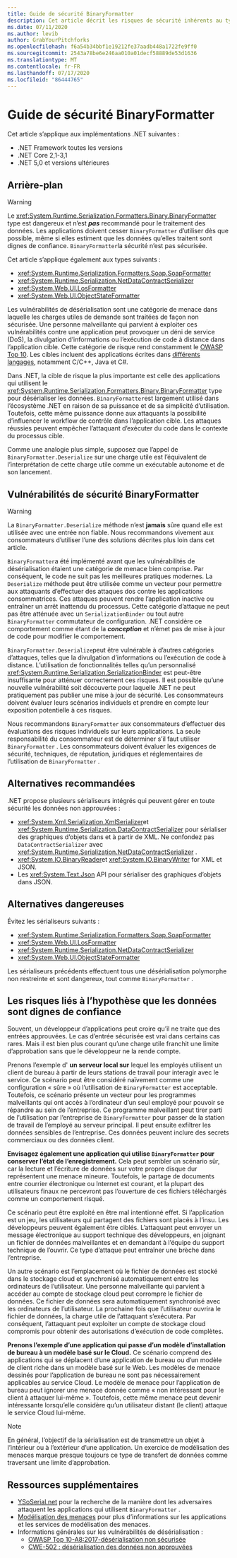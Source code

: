 ```yaml
---
title: Guide de sécurité BinaryFormatter
description: Cet article décrit les risques de sécurité inhérents au type BinaryFormatter et les recommandations pour les différents sérialiseurs à utiliser.
ms.date: 07/11/2020
ms.author: levib
author: GrabYourPitchforks
ms.openlocfilehash: f6a54b34bbf1e19212fe37aadb448a1722fe9ff0
ms.sourcegitcommit: 2543a78be6e246aa010a01decf58889de53d1636
ms.translationtype: MT
ms.contentlocale: fr-FR
ms.lasthandoff: 07/17/2020
ms.locfileid: "86444765"
---
```

# <a name="binaryformatter-security-guide"></a>Guide de sécurité BinaryFormatter

Cet article s’applique aux implémentations .NET suivantes :

* .NET Framework toutes les versions
* .NET Core 2,1-3,1
* .NET 5,0 et versions ultérieures

## <a name="background"></a>Arrière-plan

> [!WARNING]
> Le <xref:System.Runtime.Serialization.Formatters.Binary.BinaryFormatter> type est dangereux et n’est ***pas*** recommandé pour le traitement des données. Les applications doivent cesser `BinaryFormatter` d’utiliser dès que possible, même si elles estiment que les données qu’elles traitent sont dignes de confiance. `BinaryFormatter`la sécurité n’est pas sécurisée.

Cet article s’applique également aux types suivants :

* <xref:System.Runtime.Serialization.Formatters.Soap.SoapFormatter>
* <xref:System.Runtime.Serialization.NetDataContractSerializer>
* <xref:System.Web.UI.LosFormatter>
* <xref:System.Web.UI.ObjectStateFormatter>

Les vulnérabilités de désérialisation sont une catégorie de menace dans laquelle les charges utiles de demande sont traitées de façon non sécurisée. Une personne malveillante qui parvient à exploiter ces vulnérabilités contre une application peut provoquer un déni de service (DoS), la divulgation d’informations ou l’exécution de code à distance dans l’application cible. Cette catégorie de risque rend constamment le [OWASP Top 10](https://owasp.org/www-project-top-ten/). Les cibles incluent des applications écrites dans [différents langages](https://owasp.org/www-community/vulnerabilities/Deserialization_of_untrusted_data), notamment C/C++, Java et C#.

Dans .NET, la cible de risque la plus importante est celle des applications qui utilisent le <xref:System.Runtime.Serialization.Formatters.Binary.BinaryFormatter> type pour désérialiser les données. `BinaryFormatter`est largement utilisé dans l’écosystème .NET en raison de sa puissance et de sa simplicité d’utilisation. Toutefois, cette même puissance donne aux attaquants la possibilité d’influencer le workflow de contrôle dans l’application cible. Les attaques réussies peuvent empêcher l’attaquant d’exécuter du code dans le contexte du processus cible.

Comme une analogie plus simple, supposez que l’appel de `BinaryFormatter.Deserialize` sur une charge utile est l’équivalent de l’interprétation de cette charge utile comme un exécutable autonome et de son lancement.

## <a name="binaryformatter-security-vulnerabilities"></a>Vulnérabilités de sécurité BinaryFormatter

> [!WARNING]
> La `BinaryFormatter.Deserialize` méthode n’est __jamais__ sûre quand elle est utilisée avec une entrée non fiable. Nous recommandons vivement aux consommateurs d’utiliser l’une des solutions décrites plus loin dans cet article.

`BinaryFormatter`a été implémenté avant que les vulnérabilités de désérialisation étaient une catégorie de menace bien comprise. Par conséquent, le code ne suit pas les meilleures pratiques modernes. La `Deserialize` méthode peut être utilisée comme un vecteur pour permettre aux attaquants d’effectuer des attaques dos contre les applications consommatrices. Ces attaques peuvent rendre l’application inactive ou entraîner un arrêt inattendu du processus. Cette catégorie d’attaque ne peut pas être atténuée avec un `SerializationBinder` ou tout autre `BinaryFormatter` commutateur de configuration. .NET considère ce comportement comme étant de la ***conception*** et n’émet pas de mise à jour de code pour modifier le comportement.

`BinaryFormatter.Deserialize`peut être vulnérable à d’autres catégories d’attaques, telles que la divulgation d’informations ou l’exécution de code à distance. L’utilisation de fonctionnalités telles qu’un personnalisé <xref:System.Runtime.Serialization.SerializationBinder> est peut-être insuffisante pour atténuer correctement ces risques. Il est possible qu’une nouvelle vulnérabilité soit découverte pour laquelle .NET ne peut pratiquement pas publier une mise à jour de sécurité. Les consommateurs doivent évaluer leurs scénarios individuels et prendre en compte leur exposition potentielle à ces risques.

Nous recommandons `BinaryFormatter` aux consommateurs d’effectuer des évaluations des risques individuels sur leurs applications. La seule responsabilité du consommateur est de déterminer s’il faut utiliser `BinaryFormatter` . Les consommateurs doivent évaluer les exigences de sécurité, techniques, de réputation, juridiques et réglementaires de l’utilisation de `BinaryFormatter` .

## <a name="preferred-alternatives"></a>Alternatives recommandées

.NET propose plusieurs sérialiseurs intégrés qui peuvent gérer en toute sécurité les données non approuvées :

* <xref:System.Xml.Serialization.XmlSerializer>et <xref:System.Runtime.Serialization.DataContractSerializer> pour sérialiser des graphiques d’objets dans et à partir de XML. Ne confondez pas `DataContractSerializer` avec <xref:System.Runtime.Serialization.NetDataContractSerializer> .
* <xref:System.IO.BinaryReader>et <xref:System.IO.BinaryWriter> for XML et JSON.
* Les <xref:System.Text.Json> API pour sérialiser des graphiques d’objets dans JSON.

## <a name="dangerous-alternatives"></a>Alternatives dangereuses

Évitez les sérialiseurs suivants :

* <xref:System.Runtime.Serialization.Formatters.Soap.SoapFormatter>
* <xref:System.Web.UI.LosFormatter>
* <xref:System.Runtime.Serialization.NetDataContractSerializer>
* <xref:System.Web.UI.ObjectStateFormatter>

Les sérialiseurs précédents effectuent tous une désérialisation polymorphe non restreinte et sont dangereux, tout comme `BinaryFormatter` .

## <a name="the-risks-of-assuming-data-to-be-trustworthy"></a>Les risques liés à l’hypothèse que les données sont dignes de confiance

Souvent, un développeur d’applications peut croire qu’il ne traite que des entrées approuvées. Le cas d’entrée sécurisée est vrai dans certains cas rares. Mais il est bien plus courant qu’une charge utile franchit une limite d’approbation sans que le développeur ne la rende compte.

Prenons l’exemple d' __un serveur local sur__ lequel les employés utilisent un client de bureau à partir de leurs stations de travail pour interagir avec le service. Ce scénario peut être considéré naïvement comme une configuration « sûre » où l’utilisation de `BinaryFormatter` est acceptable. Toutefois, ce scénario présente un vecteur pour les programmes malveillants qui ont accès à l’ordinateur d’un seul employé pour pouvoir se répandre au sein de l’entreprise. Ce programme malveillant peut tirer parti de l’utilisation par l’entreprise de `BinaryFormatter` pour passer de la station de travail de l’employé au serveur principal. Il peut ensuite exfiltrer les données sensibles de l’entreprise. Ces données peuvent inclure des secrets commerciaux ou des données client.

__Envisagez également une application qui utilise `BinaryFormatter` pour conserver l’état de l’enregistrement.__ Cela peut sembler un scénario sûr, car la lecture et l’écriture de données sur votre propre disque dur représentent une menace mineure. Toutefois, le partage de documents entre courrier électronique ou Internet est courant, et la plupart des utilisateurs finaux ne percevront pas l’ouverture de ces fichiers téléchargés comme un comportement risqué.

Ce scénario peut être exploité en être mal intentionné effet. Si l’application est un jeu, les utilisateurs qui partagent des fichiers sont placés à l’insu. Les développeurs peuvent également être ciblés. L’attaquant peut envoyer un message électronique au support technique des développeurs, en joignant un fichier de données malveillantes et en demandant à l’équipe du support technique de l’ouvrir. Ce type d’attaque peut entraîner une brèche dans l’entreprise.

Un autre scénario est l’emplacement où le fichier de données est stocké dans le stockage cloud et synchronisé automatiquement entre les ordinateurs de l’utilisateur. Une personne malveillante qui parvient à accéder au compte de stockage cloud peut corrompre le fichier de données. Ce fichier de données sera automatiquement synchronisé avec les ordinateurs de l’utilisateur. La prochaine fois que l’utilisateur ouvrira le fichier de données, la charge utile de l’attaquant s’exécutera. Par conséquent, l’attaquant peut exploiter un compte de stockage cloud compromis pour obtenir des autorisations d’exécution de code complètes.

__Prenons l’exemple d’une application qui passe d’un modèle d’installation de bureau à un modèle basé sur le Cloud.__ Ce scénario comprend des applications qui se déplacent d’une application de bureau ou d’un modèle de client riche dans un modèle basé sur le Web. Les modèles de menace dessinés pour l’application de bureau ne sont pas nécessairement applicables au service Cloud. Le modèle de menace pour l’application de bureau peut ignorer une menace donnée comme « non intéressant pour le client à attaquer lui-même ». Toutefois, cette même menace peut devenir intéressante lorsqu’elle considère qu’un utilisateur distant (le client) attaque le service Cloud lui-même.

> [!NOTE]
> En général, l’objectif de la sérialisation est de transmettre un objet à l’intérieur ou à l’extérieur d’une application. Un exercice de modélisation des menaces marque presque toujours ce type de transfert de données comme traversant une limite d’approbation.

## <a name="further-resources"></a>Ressources supplémentaires

* [YSoSerial.net](https://github.com/pwntester/ysoserial.net) pour la recherche de la manière dont les adversaires attaquent les applications qui utilisent `BinaryFormatter` .
* [Modélisation des menaces](/securityengineering/sdl/threatmodeling) pour plus d’informations sur les applications et les services de modélisation des menaces.
* Informations générales sur les vulnérabilités de désérialisation :
  * [OWASP Top 10-A8:2017-désérialisation non sécurisée](https://owasp.org/www-project-top-ten/OWASP_Top_Ten_2017/Top_10-2017_A8-Insecure_Deserialization)
  * [CWE-502 : désérialisation des données non approuvées](https://cwe.mitre.org/data/definitions/502.html)
